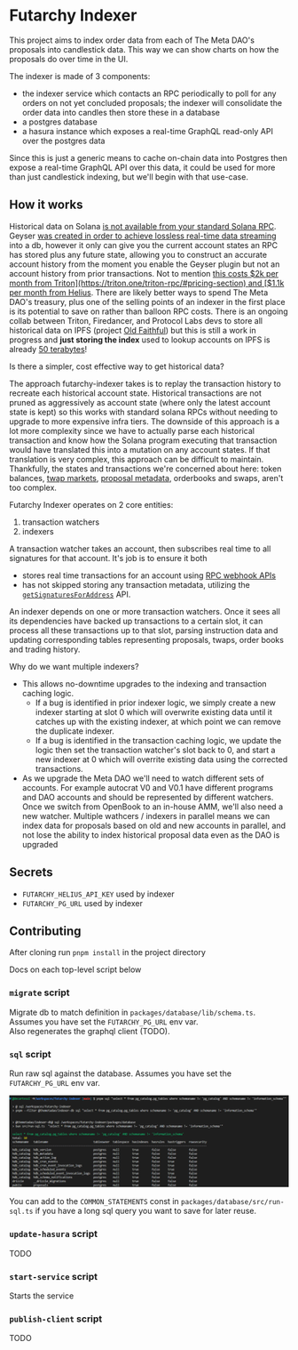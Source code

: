 # Futarchy Indexer

This project aims to index order data from each of The Meta DAO's proposals into candlestick data. 
This way we can show charts on how the proposals do over time in the UI.

The indexer is made of 3 components:
- the indexer service which contacts an RPC periodically to poll for any orders on not yet concluded proposals; the indexer will consolidate the order data into candles then store these in a database
- a postgres database
- a hasura instance which exposes a real-time GraphQL read-only API over the postgres data

Since this is just a generic means to cache on-chain data into Postgres then expose a real-time GraphQL API over this data, it could be used for more than just candlestick indexing, but we'll begin with that use-case.

## How it works

Historical data on Solana [is not available from your standard Solana RPC](https://dexterlab.com/improving-solana-historical-data-accessibility/#current-state-of-solana-archival-data). Geyser [was created in order to achieve lossless real-time data streaming](https://github.com/solana-labs/solana/issues/18197) into a db, however it only can give you the current account states an RPC has stored plus any future state, allowing you to construct an accurate account history from the moment you enable the Geyser plugin but not an account history from prior transactions. Not to mention [this costs $2k per month from Triton](https://triton.one/triton-rpc/#pricing-section) and [$1.1k per month from Helius](https://docs.helius.dev/high-performance-infra/dedicated-infrastructure/dedicated-geyser-nodes). There are likely better ways to spend The Meta DAO's treasury, plus one of the selling points of an indexer in the first place is its potential to save on rather than balloon RPC costs. There is an ongoing collab between Triton, Firedancer, and Protocol Labs devs to store all historical data on IPFS (project [Old Faithful](https://github.com/rpcpool/yellowstone-faithful)) but this is still a work in progress and __just storing the index__ used to lookup accounts on IPFS is already [50 terabytes](https://youtu.be/oVhif85sv_I?si=aFFG41yu9XpvYqlQ&t=2138)! 

Is there a simpler, cost effective way to get historical data?

The approach futarchy-indexer takes is to replay the transaction history to recreate each historical account state.
Historical transactions are not pruned as aggressively as account state (where only the latest account state is kept) so this works with standard solana RPCs without needing to upgrade to more expensive infra tiers. The downside of this approach is a lot more complexity since we have to actually parse each historical transaction and know how the Solana program executing that transaction would have translated this into a mutation on any account states. If that translation is very complex, this approach can be difficult to maintain. Thankfully, the states and transactions we're concerned about here: token balances, [twap markets](https://github.com/metaDAOproject/openbook-twap/blob/82690c33a091b82e908843a14ad1a571dfba12b1/programs/openbook-twap/src/lib.rs#L29-L53), [proposal metadata](https://github.com/metaDAOproject/futarchy/blob/593ae6ad449f9110b10087eb0ceebc86020ee3be/programs/autocrat_v0/src/lib.rs#L42-L85), orderbooks and swaps, aren't too complex.

Futarchy Indexer operates on 2 core entities: 
1. transaction watchers
1. indexers

A transaction watcher takes an account, then subscribes real time to all signatures for that account. It's job is to ensure it both 
- stores real time transactions for an account using [RPC webhook APIs](https://docs.helius.dev/webhooks-and-websockets/websockets#subscription-endpoints) 
- has not skipped storing any transaction metadata, utilizing the [`getSignaturesForAddress`](https://solana.com/docs/rpc/http/getsignaturesforaddress) API.

An indexer depends on one or more transaction watchers. Once it sees all its dependencies have backed up transactions to a certain slot, it can process all these transactions up to that slot, parsing instruction data and updating corresponding tables representing proposals, twaps, order books and trading history.

Why do we want multiple indexers?
- This allows no-downtime upgrades to the indexing and transaction caching logic. 
  - If a bug is identified in prior indexer logic, we simply create a new indexer starting at slot 0 which will overwrite existing data until it catches up with the existing indexer, at which point we can remove the duplicate indexer.
  - If a bug is identified in the transaction caching logic, we update the logic then set the transaction watcher's slot back to 0, and start a new indexer at 0 which will overrite existing data using the corrected transactions.
- As we upgrade the Meta DAO we'll need to watch different sets of accounts. For example autocrat V0 and V0.1 have different programs and DAO accounts and should be represented by different watchers. Once we switch from OpenBook to an in-house AMM, we'll also need a new watcher. Multiple wathcers / indexers in parallel means we can index data for proposals based on old and new accounts in parallel, and not lose the ability to index historical proposal data even as the DAO is upgraded

## Secrets
- `FUTARCHY_HELIUS_API_KEY` used by indexer
- `FUTARCHY_PG_URL` used by indexer

## Contributing

After cloning run `pnpm install` in the project directory

Docs on each top-level script below

### `migrate` script

Migrate db to match definition in `packages/database/lib/schema.ts`. Assumes you have set the `FUTARCHY_PG_URL` env var.  
Also regenerates the graphql client (TODO).

### `sql` script

Run raw sql against the database. Assumes you have set the `FUTARCHY_PG_URL` env var.

![](./docs/assets/pnpm-sql.png)

You can add to the `COMMON_STATEMENTS` const in `packages/database/src/run-sql.ts` if you have a long sql query you want to save for later reuse.

### `update-hasura` script

TODO

### `start-service` script

Starts the service

### `publish-client` script

TODO
